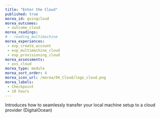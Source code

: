 ```yaml
---
title: "Enter the Cloud"
published: true
morea_id: goingcloud
morea_outcomes:
 - outcome_cloud
morea_readings:
# - reading_multimachine
morea_experiences:
 - exp_create_account
 - exp_multimachine_cloud
 - exp_provisioning_cloud
morea_assessments:
 - ass_cloud
morea_type: module
morea_sort_order: 4
morea_icon_url: /morea/04_Cloud/logo_cloud.png
morea_labels:
 - Checkpoint
 - 10 hours
---
```

Introduces how to seamlessly transfer your local machine setup to a cloud provider (DigitalOcean)